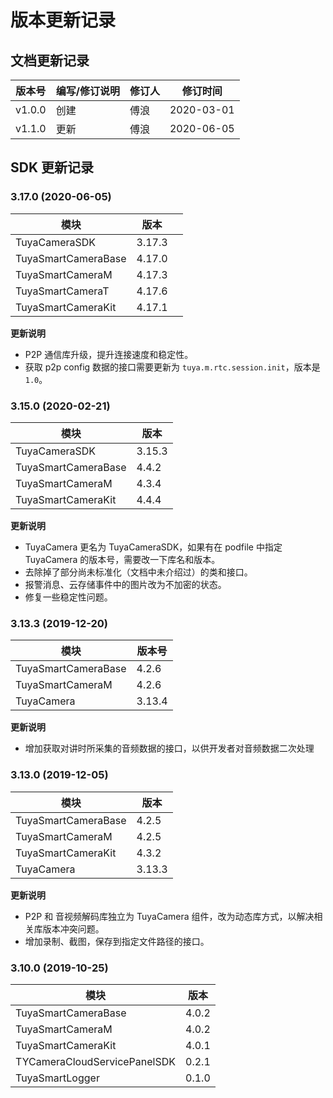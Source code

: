 # 版本更新记录

## 文档更新记录

| 版本号 | 编写/修订说明 | 修订人 | 修订时间   |
| ------ | ------------- | ------ | ---------- |
| v1.0.0 | 创建          | 傅浪   | 2020-03-01 |
| v1.1.0 | 更新          | 傅浪   | 2020-06-05 |



## SDK 更新记录

### 3.17.0 (2020-06-05)

| 模块                | 版本   |      |
| ------------------- | ------ | ---- |
| TuyaCameraSDK       | 3.17.3 |      |
| TuyaSmartCameraBase | 4.17.0 |      |
| TuyaSmartCameraM    | 4.17.3 |      |
| TuyaSmartCameraT    | 4.17.6 |      |
| TuyaSmartCameraKit  | 4.17.1 |      |

**更新说明**

* P2P 通信库升级，提升连接速度和稳定性。
* 获取 p2p config 数据的接口需要更新为 `tuya.m.rtc.session.init`，版本是 `1.0`。

### 3.15.0 (2020-02-21)

| 模块                | 版本   |
| ------------------- | ------ |
| TuyaCameraSDK       | 3.15.3 |
| TuyaSmartCameraBase | 4.4.2  |
| TuyaSmartCameraM    | 4.3.4  |
| TuyaSmartCameraKit  | 4.4.4  |

**更新说明**

* TuyaCamera 更名为 TuyaCameraSDK，如果有在 podfile 中指定 TuyaCamera 的版本号，需要改一下库名和版本。
* 去除掉了部分尚未标准化（文档中未介绍过）的类和接口。
* 报警消息、云存储事件中的图片改为不加密的状态。
* 修复一些稳定性问题。

### 3.13.3 (2019-12-20)

| 模块                | 版本号 |
| ------------------- | ------ |
| TuyaSmartCameraBase | 4.2.6  |
| TuyaSmartCameraM    | 4.2.6  |
| TuyaCamera          | 3.13.4 |

**更新说明**

* 增加获取对讲时所采集的音频数据的接口，以供开发者对音频数据二次处理

### 3.13.0 (2019-12-05)

| 模块                | 版本   |
| ------------------- | ------ |
| TuyaSmartCameraBase | 4.2.5  |
| TuyaSmartCameraM    | 4.2.5  |
| TuyaSmartCameraKit  | 4.3.2  |
| TuyaCamera          | 3.13.3 |

**更新说明**

* P2P 和 音视频解码库独立为 TuyaCamera 组件，改为动态库方式，以解决相关库版本冲突问题。
* 增加录制、截图，保存到指定文件路径的接口。

### 3.10.0 (2019-10-25)

| 模块                         | 版本  |
| ---------------------------- | ----- |
| TuyaSmartCameraBase          | 4.0.2 |
| TuyaSmartCameraM             | 4.0.2 |
| TuyaSmartCameraKit           | 4.0.1 |
| TYCameraCloudServicePanelSDK | 0.2.1 |
| TuyaSmartLogger              | 0.1.0 |




